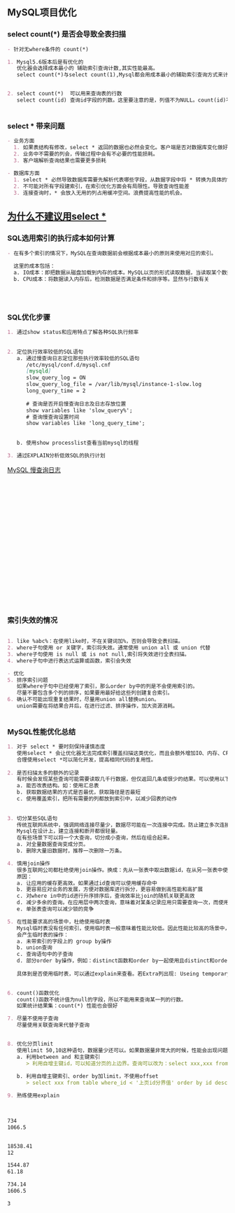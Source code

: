 ## MySQL项目优化

### select count(*) 是否会导致全表扫描
```markdown
- 针对无where条件的 count(*) 

1. Mysql5.6版本后是有优化的
   优化器会选择成本最小的 辅助索引查询计数,其实性能最高。
   select count(*)与select count(1),Mysql都会用成本最小的辅助索引查询方式来计数


2. select count(*)  可以用来查询表的行数
   select count(id) 查询id字段的列数。这里要注意的是，列值不为NULL。count(id)不会统计NULL。
   

``` 

### select * 带来问题
```markdown
- 业务方面
  1. 如果表结构有修改，select * 返回的数据也必然会变化。客户端是否对数据库变化做好了适配。
  2. 业务中不需要的列会，传输过程中会有不必要的性能损耗。
  3. 客户端解析查询结果也需要更多损耗
  
- 数据库方面
  1. select * 必然导致数据库需要先解析代表哪些字段，从数据字段中将 * 转换为具体的含义字段。存在性能开销
  2. 不可能对所有字段建索引，在索引优化方面会有局限性。导致查询性能差   
  3. 连接查询时，* 会放入无用的列占用缓冲空间。浪费提高性能的机会。

```
[为什么不建议用select * ](https://blog.csdn.net/xx123698/article/details/100014545)
--- 

### SQL选用索引的执行成本如何计算
```markdown
- 在有多个索引的情况下，MySQL在查询数据前会根据成本最小的原则来使用对应的索引。
  
  这里的成本包括：
  a. IO成本：即把数据从磁盘加载到内存的成本。MySQL以页的形式读取数据，当读取某个数据时，并不会只读取这个数据而是把相邻的数据也一起读到内存中。IO成本与页的大小有关
  b. CPU成本：将数据读入内存后，检测数据是否满足条件和排序等。显然与行数有关


  
``` 

### SQL优化步骤
```markdown
1. 通过show status和应用特点了解各种SQL执行频率
   
  
2. 定位执行效率较低的SQL语句
   a. 通过慢查询日志定位那些执行效率较低的SQL语句
      /etc/mysql/conf.d/mysql.cnf
      [mysqld]
      slow_query_log = ON
      slow_query_log_file = /var/lib/mysql/instance-1-slow.log
      long_query_time = 2
      
      # 查询是否开启慢查询日志及日志存放位置
      show variables like 'slow_query%';
      # 查询慢查询设置时间
      show variables like 'long_query_time';
      
      
   b. 使用show processlist查看当前mysql的线程

3. 通过EXPLAIN分析低效SQL的执行计划

``` 

[MySQL 慢查询日志](https://www.cnblogs.com/magic-chenyang/p/10557002.html)
[]()
[]()

### 
```markdown

``` 

### 
```markdown

``` 

### 
```markdown

``` 

### 
```markdown

``` 

### 
```markdown

``` 

### 
```markdown

``` 

### 
```markdown

``` 

### 
```markdown

``` 

### 
```markdown

``` 

### 
```markdown

``` 

### 
```markdown

``` 

### 
```markdown

``` 

### 
```markdown

``` 

### 索引失效的情况
```markdown

1. like %abc%：在使用like时，不在关键词加%，否则会导致全表扫描。
2. where子句使用 or 关键字，索引将失效。通常使用 union all 或 union 代替
3. where子句使用 is null 或 is not null,索引将失效进行全表扫描。
4. where子句中进行表达式运算或函数，索引会失效

- 优化
5. 排序索引问题
   如果where子句中已经使用了索引，那么order by中的列是不会使用索引的。
   尽量不要包含多个列的排序，如果要用最好给这些列创建复合索引。
6. 确认不可能出现重复结果时，尽量用union all替换union。
   union需要在将结果合并后，在进行过滤、排序操作，加大资源消耗。
   


``` 

### MySQL性能优化总结
```markdown
1. 对于 select * 要时刻保持谨慎态度
   使用select * 会让优化器无法完成索引覆盖扫描这类优化，而且会额外增加IO、内存、CPU的消耗。
   合理使用select *可以简化开发，提高相同代码的复用性。
   
2. 是否扫描太多的额外的记录
   有时候会发现某些查询可能需要读取几千行数据，但仅返回几条或很少的结果。可以使用以下方式优化：
   a. 能否改表结构。如：使用汇总表
   b. 获取数据结果的方式是否最优，获取路径是否最短
   c. 使用覆盖索引，把所有需要的列都放到索引中，以减少回表的动作
   
   
3. 切分某些SQL语句
   传统互联网系统中，强调网络连接尽量少，数据尽可能在一次连接中完成。防止建立多次连接，但这种对于Mysql并不适用。
   Mysql在设计上，建立连接和断开都很轻量。
   在有些场景下可以将一个大查询，切分成小查询，然后在组合起来。
   a. 对全量数据查询变成分页。
   b. 删除大量旧数据时，推荐一次删除一万条。

4. 慎用join操作
   很多互联网公司都杜绝使用join操作。换成：先从一张表中取出数据id，在从另一张表中使用where in查询获取结果。
   原因：
   a. 让应用的缓存更高效。如果通过id查询可以使用缓存命中
   b. 更容易应对业务的发展，方便对数据库进行拆分，更容易做到高性能和高扩展
   c. 对where in中的id进行升序排序后，查询效率比join的随机关联更高效
   d. 减少多余的查询。在应用层中两次查询，意味着对某条记录应用只需要查询一次，而使用join可能需要重复的扫描访问一部分数据
   e. 单张表查询可以减少锁的竞争

5. 在性能要求高的场景中，杜绝使用临时表
   Mysql临时表没有任何索引，使用临时表一般意味着性能比较低。因此性能比较高的场景中，最好不要使用带临时表的操作
   会产生临时表的操作：
   a. 未带索引的字段上的 group by操作
   b. union查询
   c. 查询语句中的子查询
   d. 部分order by操作，例如：distinct函数和order by一起使用且distinct和order by同一个字段。
   
   具体到是否使用临时表，可以通过explain来查看。若Extra列出现: Useing temporary则需要注意
   

6. count()函数优化
   count()函数不统计值为null的字段，所以不能用来查询某一列的行数。
   如果统计结果集：count(*) 性能也会很好

7. 尽量不使用子查询
   尽量使用关联查询来代替子查询


8. 优化分页limit
   使用limit 50,10这种语句，数据量少还可以。如果数据量非常大的时候，性能会出现问题。
   a. 利用between and 和主键索引
      > 利用自增主键id，可以知道分页的上边界。查询可以改为：select xxx,xxx from table where id between xxx and xxx。
      
   b. 利用自增主键索引、order by加limit，不使用offset
      > select xxx from table where_id < '上页id分界值' order by id desc limit 20

9. 熟练使用explain
   


734
1066.5


18538.41
12

1544.87
61.18

734.14
1606.5

3

``` 




